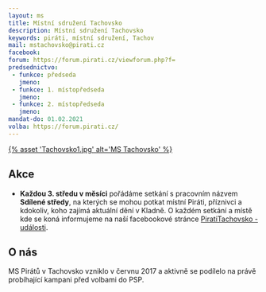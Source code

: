 ```yaml
---
layout: ms
title: Místní sdružení Tachovsko
description: Místní sdružení Tachovsko
keywords: piráti, místní sdružení, Tachov
mail: mstachovsko@pirati.cz
facebook: 
forum: https://forum.pirati.cz/viewforum.php?f=
predsednictvo:
 - funkce: předseda
   jmeno: 
 - funkce: 1. místopředseda
   jmeno: 
 - funkce: 2. místopředseda
   jmeno: 
mandat-do: 01.02.2021
volba: https://forum.pirati.cz/
---
```

[{% asset 'Tachovsko1.jpg' alt='MS Tachovsko' %}](https://nalodeni.pirati.cz/)


<!-- # Novinky

* **11. 2. 2019**  
Proběhla volba předsednictva místního sdružení. .   -->

## Akce
* **Každou 3. středu v měsíci** 
pořádáme setkání s pracovním názvem **Sdílené středy**, na kterých se mohou potkat místní Piráti, příznivci a kdokoliv, koho zajímá aktuální dění v Kladně. O každém setkání a místě kde se koná informujeme na naší facebookové stránce [PiratiTachovsko - události](https://www.facebook.com/pg//events/).

## O nás
MS Pirátů v Tachovsko vzniklo v červnu 2017 a aktivně se podílelo na právě probíhající kampani před volbami do PSP. 


